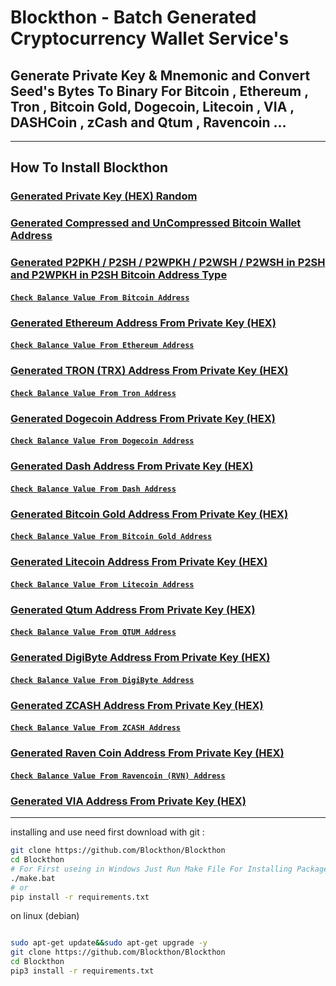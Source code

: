 # Blockthon - Batch Generated Cryptocurrency Wallet Service's

## Generate Private Key & Mnemonic and Convert Seed's Bytes To Binary For Bitcoin , Ethereum , Tron , Bitcoin Gold, Dogecoin, Litecoin , VIA , DASHCoin , zCash and Qtum , Ravencoin ...

---

## How To Install Blockthon
### [Generated Private Key (HEX) Random](https://github.com/Blockthon/Blockthon#generate-private-key-hex-random)

### [Generated Compressed and UnCompressed Bitcoin Wallet Address](https://github.com/Blockthon/Blockthon/blob/main/README.md#generated-compress-and-un-compress-bitcoin-wallet-address-)

### [Generated P2PKH / P2SH / P2WPKH / P2WSH / P2WSH in P2SH and P2WPKH in P2SH Bitcoin Address Type](https://github.com/Blockthon/Blockthon/blob/main/README.md#generated-p2pkh--p2sh--p2wpkh--p2wsh--p2wsh-in-p2sh-and-p2wpkh-in-p2sh-bitcoin-address-type-from-private-key-hex-)

#### [`Check Balance Value From Bitcoin Address`](https://github.com/Blockthon/Blockthon/blob/main/README.md#check-balance-value-bitcoin-wallet-address)

### [Generated Ethereum Address From Private Key (HEX)](https://github.com/Blockthon/Blockthon/blob/main/README.md#generated-ethereum-address-from-private-key-hex)

#### [`Check Balance Value From Ethereum Address`](https://github.com/Blockthon/Blockthon/blob/main/README.md#check-value-balance-ethereum-address-)

### [Generated TRON (TRX) Address From Private Key (HEX)](https://github.com/Blockthon/Blockthon/blob/main/README.md#generated-tron-address-from-private-key-hex)

#### [`Check Balance Value From Tron Address`](https://github.com/Blockthon/Blockthon/blob/main/README.md#check-value-balance-tron-address-)

### [Generated Dogecoin Address From Private Key (HEX)](https://github.com/Blockthon/Blockthon/blob/main/README.md#generated-dogecoin-address-from-private-key-hex)

#### [`Check Balance Value From Dogecoin Address`](https://github.com/Blockthon/Blockthon/blob/main/README.md#check-value-balance-dogecoin-address-)

### [Generated Dash Address From Private Key (HEX)](https://github.com/Blockthon/Blockthon/blob/main/README.md#generated-dash-address-from-private-key-hex)

#### [`Check Balance Value From Dash Address`](https://github.com/Blockthon/Blockthon/blob/main/README.md#check-value-balance-dash-address-)

### [Generated Bitcoin Gold Address From Private Key (HEX)](https://github.com/Blockthon/Blockthon/blob/main/README.md#generated-bitcoin-gold-address-from-private-key-hex)

#### [`Check Balance Value From Bitcoin Gold Address`](https://github.com/Blockthon/Blockthon/blob/main/README.md#check-value-balance-bitcoin-gold-address-)

### [Generated Litecoin Address From Private Key (HEX)](https://github.com/Blockthon/Blockthon/blob/main/README.md#generated-litecoin-address-from-private-key-hex)

#### [`Check Balance Value From Litecoin Address`](https://github.com/Blockthon/Blockthon/blob/main/README.md#check-value-balance-litecoin-address-)

### [Generated Qtum Address From Private Key (HEX)](https://github.com/Blockthon/Blockthon/blob/main/README.md#generated-qtum-address-from-private-key-hex)

#### [`Check Balance Value From QTUM Address`](https://github.com/Blockthon/Blockthon/blob/main/README.md#check-value-balance-qtum-address-)

### [Generated DigiByte Address From Private Key (HEX)](https://github.com/Blockthon/Blockthon/blob/main/README.md#generated-DigiByte-address-from-private-key-hex)

#### [`Check Balance Value From DigiByte Address`](https://github.com/Blockthon/Blockthon/blob/main/README.md#check-value-balance-digibyte-address-)

### [Generated ZCASH Address From Private Key (HEX)](https://github.com/Blockthon/Blockthon/blob/main/README.md#generated-zcash-address-from-private-key-hex)

#### [`Check Balance Value From ZCASH Address`](https://github.com/Blockthon/Blockthon/blob/main/README.md#check-value-balance-zcash-address-)

### [Generated Raven Coin Address From Private Key (HEX)](https://github.com/Blockthon/Blockthon/blob/main/README.md#generated-ravencoin-gold-address-from-private-key-hex)

#### [`Check Balance Value From Ravencoin (RVN) Address`](https://github.com/Blockthon/Blockthon/blob/main/README.md#check-value-balance-ravencoin-address-)

### [Generated VIA Address From Private Key (HEX)](https://github.com/Blockthon/Blockthon/blob/main/README.md#generated-via-address-from-private-key-hex)


---
installing and use need first download with git :
```bash
git clone https://github.com/Blockthon/Blockthon
cd Blockthon
# For First useing in Windows Just Run Make File For Installing Package's
./make.bat
# or
pip install -r requirements.txt
```
on linux (debian) 

```bash

sudo apt-get update&&sudo apt-get upgrade -y
git clone https://github.com/Blockthon/Blockthon
cd Blockthon
pip3 install -r requirements.txt
```
